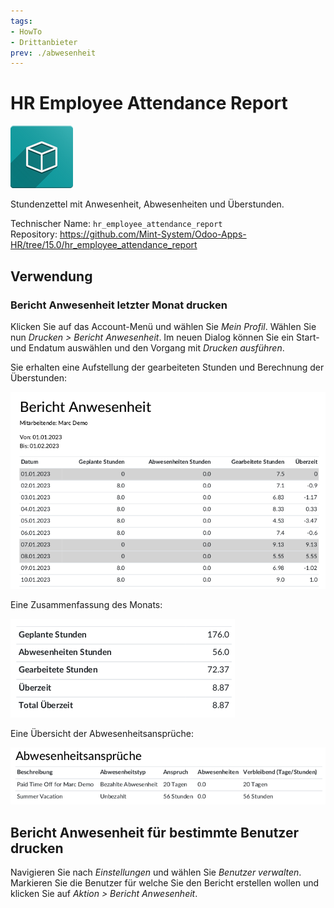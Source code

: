 ```yaml
---
tags:
- HowTo
- Drittanbieter
prev: ./abwesenheit
---
```

# HR Employee Attendance Report
![icon_oms_box](assets/icon_oms_box.png)

Stundenzettel mit Anwesenheit, Abwesenheiten und Überstunden.

Technischer Name: `hr_employee_attendance_report`\
Repository: <https://github.com/Mint-System/Odoo-Apps-HR/tree/15.0/hr_employee_attendance_report>

## Verwendung

### Bericht Anwesenheit letzter Monat drucken

Klicken Sie auf das Account-Menü und wählen Sie *Mein Profil*. Wählen Sie nun *Drucken > Bericht Anwesenheit*. Im neuen Dialog können Sie ein Start- und Endatum auswählen und den Vorgang mit *Drucken ausführen*.

Sie erhalten eine Aufstellung der gearbeiteten Stunden und Berechnung der Überstunden:

![](assets/HR%20Employee%20Attendance%20Report%20Attendances.png)

Eine Zusammenfassung des Monats:

![](assets/HR%20Employee%20Attendance%20Report%20Summary.png)

Eine Übersicht der Abwesenheitsansprüche:

![](assets/HR%20Employee%20Attendance%20Report%20Allocations.png)

## Bericht Anwesenheit für bestimmte Benutzer drucken

Navigieren Sie nach *Einstellungen* und wählen Sie *Benutzer verwalten*. Markieren Sie die Benutzer für welche Sie den Bericht erstellen wollen und klicken Sie auf *Aktion > Bericht Anwesenheit*.